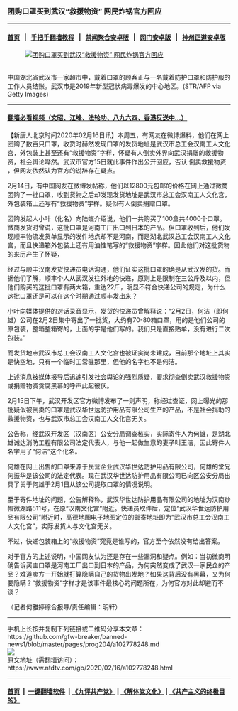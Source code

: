 ### 团购口罩买到武汉“救援物资” 网民炸锅官方回应
------------------------

#### [首页](https://github.com/gfw-breaker/banned-news1/blob/master/README.md) &nbsp;&nbsp;|&nbsp;&nbsp; [手把手翻墙教程](https://github.com/gfw-breaker/guides/wiki) &nbsp;&nbsp;|&nbsp;&nbsp; [禁闻聚合安卓版](https://github.com/gfw-breaker/bn-android) &nbsp;&nbsp;|&nbsp;&nbsp; [网门安卓版](https://github.com/oGate2/oGate) &nbsp;&nbsp;|&nbsp;&nbsp; [神州正道安卓版](https://github.com/SzzdOgate/update) 



<div><div class="featured_image">
 <a href="https://i.ntdtv.com/assets/uploads/2020/02/GettyImages-1199809866-1.jpg" target="_blank">
  <figure>
   <img alt="团购口罩买到武汉“救援物资” 网民炸锅官方回应" src="https://i.ntdtv.com/assets/uploads/2020/02/GettyImages-1199809866-1-800x450.jpg"/>
  </figure><br/>
 </a>
 <span class="caption">
  中国湖北省武汉市一家超市中，戴着口罩的顾客正与一名戴着防护口罩和防护服的工作人员结账。武汉市是2019年新型冠状病毒爆发的中心地区。(STR/AFP via Getty Images)
 </span>
</div>
</div><hr/>

#### [翻墙必看视频（文昭、江峰、法轮功、八九六四、香港反送中...）](https://github.com/gfw-breaker/banned-news1/blob/master/pages/link3.md)

<div><div class="post_content" itemprop="articleBody">
 <p>
  【新唐人北京时间2020年02月16日讯】本周五，有网友在微博爆料，他们在网上团购了数百只口罩，收货时赫然发现口罩的发货地址是武汉市总工会汉南工人文化宫，外包装上甚至还有“救援物资”字样，怀疑有人倒卖外界向武汉捐赠的救援物资，社会舆论哗然。武汉市官方15日就此事件作出公开回应，否认
  <ok href="https://www.ntdtv.com/gb/倒卖救援物资.htm">
   倒卖救援物资
  </ok>
  ，但网友依然认为官方的说辞存在疑点。
 </p>
 <p>
  2月14日，有中国网友在微博发帖称，他们以12800元包邮的价格在网上通过微商团购了一批口罩，收到货物之后却发现发货地址是武汉市总工会汉南工人文化宫，外包装箱上还写有“救援物资”字样。疑似有人倒卖捐赠口罩。
 </p>
 <p>
  团购发起人小叶（化名）向陆媒介绍说，他们一共购买了100盒共4000个口罩。微商发货时曾说，这批口罩是河南工厂出口到日本的产品。但口罩收到后，他们发现顺丰物流发货单显示的发件地点却不是河南，而是湖北武汉总工会汉南工人文化宫，而且快递箱外包装上还有用油性笔写的“救援物资”字样。因此他们对这批货物的来历产生了怀疑，
 </p>
 <p>
  经过与顺丰汉南发货快递员电话沟通，他们证实这批口罩的确是从武汉发的货。而据他们了解，顺丰个人从武汉发往外地的快递，原则上是限制在三公斤及以内，但他们购买的这批口罩有两大箱，重达22斤，明显不符合快递公司的规定，为什么这批口罩还是可以在这个时期通过顺丰发出来？
 </p>
 <p>
  小叶向媒体提供的对话录音显示，发货的快递员曾解释说：“2月2日，何洁（即何雄）公司在2月2日集中寄出了一批货，大约有70-80箱口罩，用的是他们公司的原包装，整箱整箱寄的，上面的字是他们写的。我们只是直接贴单，没有进行二次包装。”
 </p>
 <p>
  而发货地点武汉市总工会汉南工人文化宫也被证实尚未建成，目前那个地址上其实是快空地，只有一个临时工常驻那里，但他的名字也不是何洁。
 </p>
 <p>
  上述消息被媒体报导后迅速引发社会舆论的强烈质疑，要求彻查倒卖武汉救援物资或捐赠物资贪腐黑幕的呼声此起彼伏。
 </p>
 <p>
  2月15日下午，武汉开发区官方微博发布了一则声明，称经过查证，网上曝光的那批疑似被倒卖的口罩是武汉华世达防护用品有限公司生产的产品，不是社会捐助的救援物资，也与武汉市总工会汉南工人文化宫无关。
 </p>
 <p>
  公告称，经武汉开发区（汉南区）公安分局调查核实，实际寄件人为何雄，是湖北雄诚达消防工程有限公司法定代表人，与他一起做生意的妻子叫王洁，因此寄件人名字用了“何洁”这个化名。
 </p>
 <p>
  何雄在网上出售的口罩来源于民营企业武汉华世达防护用品有限公司，何雄的堂兄何振华是该公司的法定代表。现在武汉华世达防护用品有限公司已向区公安分局出具了关于何雄于2月1日从该公司提取口罩的情况说明。
 </p>
 <p>
  至于寄件地址的问题，公告解释称，武汉华世达防护用品有限公司的地址为汉南纱帽微湖路511号，在原“汉南文化宫”附近。快递员取件后，定位“武汉华世达防护用品有限公司”附近时，高德地图电子地图定位的邮寄地址即为“武汉市总工会汉南工人文化宫”，实际发货人与文化宫无关。
 </p>
 <p>
  不过，快递包装箱上的“救援物资”究竟是谁写的，官方至今依然没有给出答案。
 </p>
 <p>
  对于官方的上述说明，中国网友认为还是存在一些漏洞和疑点。例如：当初微商明确告诉买主口罩是河南工厂出口到日本的产品，为何突然变成了武汉一家民企的产品？难道卖方一开始就打算隐瞒自己的货物出发地？如果这背后没有黑幕，又为何要隐瞒？“救援物资”字样才是该事件最核心的问题所在，为何官方对此却避而不谈？
 </p>
 <p>
  （记者何雅婷综合报导/责任编辑：明轩）
 </p>
 <div class="single_ad">
 </div>
</div>
</div>
<hr/>
手机上长按并复制下列链接或二维码分享本文章：<br/>
https://github.com/gfw-breaker/banned-news1/blob/master/pages/prog204/a102778248.md <br/>
<a href='https://github.com/gfw-breaker/banned-news1/blob/master/pages/prog204/a102778248.md'><img src='https://github.com/gfw-breaker/banned-news1/blob/master/pages/prog204/a102778248.md.png'/></a> <br/>
原文地址（需翻墙访问）：https://www.ntdtv.com/gb/2020/02/16/a102778248.html


------------------------
#### [首页](https://github.com/gfw-breaker/banned-news1/blob/master/README.md) &nbsp;|&nbsp; [一键翻墙软件](https://github.com/gfw-breaker/nogfw/blob/master/README.md) &nbsp;| [《九评共产党》](https://github.com/gfw-breaker/9ping.md/blob/master/README.md#九评之一评共产党是什么) | [《解体党文化》](https://github.com/gfw-breaker/jtdwh.md/blob/master/README.md) | [《共产主义的终极目的》](https://github.com/gfw-breaker/gczydzjmd.md/blob/master/README.md)


<img src='http://gfw-breaker.win/banned-news/pages/prog204/a102778248.md' width='0px' height='0px'/>